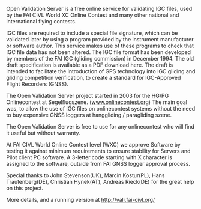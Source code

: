 Open Validation Server is a free online service for validating IGC files, used by the FAI CIVL World XC Online Contest and many other national and international flying contests. 

IGC files are required to include a special file signature, which can be validated later by using a program provided by the instrument manufacturer or software author. This service makes use of these programs to check that IGC file data has not been altered.
The IGC file format has been developed by members of the FAI IGC (gliding commission) in December 1994. The old draft specification is available as a PDF download here. The draft is intended to facilitate the introduction of GPS technology into IGC gliding and gliding competition verification, to create a standard for IGC-Approved Flight Recorders (GNSS).

The Open Validation Server project started in 2003 for the HG/PG Onlinecontest at Segelflugszene. (www.onlinecontest.org) The main goal was, to allow the use of IGC files on onlinecontest systems without the need to buy expensive GNSS loggers at hanggliding / paragliding szene.

The Open Validation Server is free to use for any onlinecontest who will find it useful but without warranty.

At FAI CIVL World Online Contest level (WXC) we approve Software by testing it against minimum requirements to ensure stability for Servers and Pilot client PC software. A 3-letter code starting with X character is assigned to the software, outside from FAI GNSS logger approval process.

Special thanks to John Stevenson(UK), Marcin Kostur(PL), Hans Trautenberg(DE), Christian Hynek(AT), Andreas Rieck(DE) for the great help on this project. 

More details, and a running version at http://vali.fai-civl.org/

